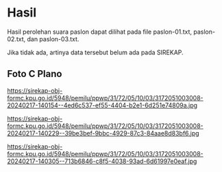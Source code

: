 # Hasil

Hasil perolehan suara paslon dapat dilihat pada file paslon-01.txt, paslon-02.txt, dan paslon-03.txt.

Jika tidak ada, artinya data tersebut belum ada pada SIREKAP.

## Foto C Plano

https://sirekap-obj-formc.kpu.go.id/5948/pemilu/ppwp/31/72/05/10/03/3172051003008-20240217-140154--4ed6c537-ef55-4404-b2e1-6d251e74809a.jpg

https://sirekap-obj-formc.kpu.go.id/5948/pemilu/ppwp/31/72/05/10/03/3172051003008-20240217-140229--39be3bef-9bbc-4929-87c3-84aae8d83bf6.jpg

https://sirekap-obj-formc.kpu.go.id/5948/pemilu/ppwp/31/72/05/10/03/3172051003008-20240217-140305--713b6846-c8f5-4038-93ad-6d61997e0eaf.jpg
